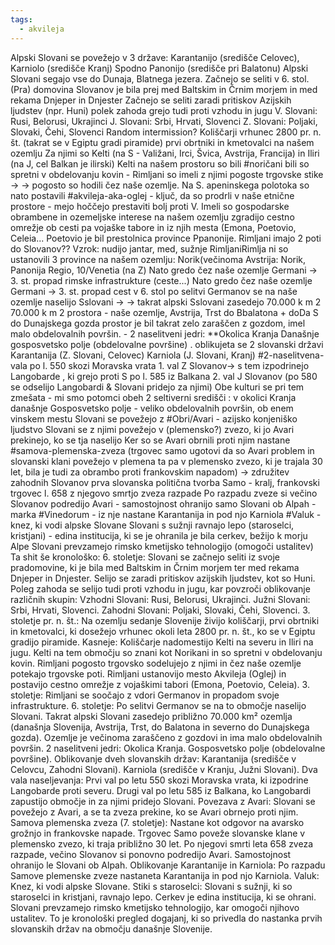 ```yaml
---
tags:
  - akvileja
---
```

Alpski Slovani se povežejo v 3 države:
Karantanijo (središče Celovec),
Karniolo (središče Kranj)
Spodno Panonijo (središče pri Balatonu) 
Alpski Slovani segajo vse do Dunaja, Blatnega jezera. Začnejo se seliti v 6. stol.
(Pra) domovina Slovanov je bila prej med Baltskim in Črnim morjem in med rekama Dnjeper in Dnjester
Začnejo se seliti zaradi pritiskov Azijskih ljudstev (npr. Huni)
polek zahoda grejo tudi proti vzhodu in jugu
V. Slovani: Rusi, Belorusi, Ukrajinci
J. Slovani: Srbi, Hrvati, Slovenci
Z. Slovani: Poljaki, Slovaki, Čehi, Slovenci Random intermission?
Koliščarji
vrhunec 2800 pr. n. št. (takrat se v Egiptu gradi piramide)
prvi obrtniki in kmetovalci na našem ozemlju
Za njimi so
Kelti (na S - Valižani, Irci, Švica, Avstrija, Francija) in
Iliri (na J, cel Balkan je ilirski)
Kelti na našem prostoru so bili #noričani bili so spretni v obdelovanju kovin - Rimljani so imeli z njimi pogoste trgovske stike → → pogosto so hodili čez naše ozemlje. Na S. apeninskega polotoka so nato postavili #akvileja-aka-oglej - ključ, da so prodrli v naše etnične prostore - mejo hoččejo prestaviti bolj proti V. Imeli so gospodarske obrambene in ozemeljske interese na našem ozemlju zgradijo cestno omrežje ob cesti pa vojaške tabore in iz njih mesta (Emona, Poetovio, Celeia... Poetovio je bil prestolnica province Ppanonije.
Rimljani imajo 2 poti do Slovanov?? Vzrok: nudijo jantar, med, sužnje
RimljaniRimlja ni so ustanovili 3 province na našem ozemlju: Norik(večinoma Avstrija: Norik, Panonija Regio, 10/Venetia (na Z)
Nato gredo čez naše ozemlje Germani → 3. st. propad rimske infrastrukture (ceste...)
Nato gredo čez naŝe ozemlje Germani → 3. st. propad cest
v 6. stol po selitvi Germanov se na naše ozemlje naselijo Sslovani → → takrat alpski Sslovani zasedejo 70.000 k m 2 70.000 k m 2 prostora - naše ozemlje, Avstrija, Trst do Bbalatona + doDa S do Dunajskega gozda
prostor je bil takrat zelo zaraščen z gozdom, imel malo obdelovalnih površin. - 2 naselitveni jedri:
**Okolica Kranja
Današnje gosposvetsko polje (obdelovalne površine)
.
oblikujeta se 2 slovanski državi
Karantanija (Z. Slovani, Celovec)
Karniola (J. Slovani, Kranj)
#2-naselitvena-vala
po l. 550 skozi Moravska vrata 1. val Z Slovanov$\rightarrow$ s tem izpodrinejo Langobarde , ki grejo proti S
po l. 585 iz Balkana 2. val J Slovanov (po 580 se odselijo Langobardi & Slovani pridejo za njimi)
Obe kulturi se pri tem zmešata - mi smo potomci obeh
2 seltiverni središči :
v okolici Kranja
današnje Gosposvetsko polje - veliko obdelovalnih površin, ob enem vinskem mestu
Slovani se povežejo z #Obri/Avari - azijsko konjeniško ljudstvo Slovani se z njimi povežejo v (plemensko?) zvezo, ki jo Avari prekinejo, ko se tja naselijo
Ker so se Avari obrnili proti njim nastane #samova-plemenska-zveza (trgovec samo ugotovi da so Avari problem in slovanski klani povežejo v plemena ta pa v plemensko zvezo, ki je trajala 30 let, bila je tudi za obrambo proti frankovskim napadom) → združitev zahodnih Slovanov
prva slovanska politična tvorba
Samo - kralj, frankovski trgovec
l. 658 z njegovo smrtjo zveza razpade
Po razpadu zveze si večino Slovanov podredijo Avari - samostojnost ohranijo samo Slovani ob Alpah - marka #Vinedorum - iz nje nastane Karantanija in pod njo Karniola
#Valuk - knez, ki vodi alpske Slovane
Slovani s sužnji ravnajo lepo (staroselci, kristjani) - edina institucija, ki se je ohranila je bila cerkev, bežijo k morju Alpe Slovani prevzamejo rimsko kmetijsko tehnologijo (omogoči ustalitev)
Ta shit še kronološko:
6. stoletje: Slovani se začnejo seliti iz svoje pradomovine, ki je bila med Baltskim in Črnim morjem ter med rekama Dnjeper in Dnjester. Selijo se zaradi pritiskov azijskih ljudstev, kot so Huni. Poleg zahoda se selijo tudi proti vzhodu in jugu, kar povzroči oblikovanje različnih skupin:
Vzhodni Slovani: Rusi, Belorusi, Ukrajinci.
Južni Slovani: Srbi, Hrvati, Slovenci.
Zahodni Slovani: Poljaki, Slovaki, Čehi, Slovenci.
3. stoletje pr. n. št.: Na ozemlju sedanje Slovenije živijo koliščarji, prvi obrtniki in kmetovalci, ki dosežejo vrhunec okoli leta 2800 pr. n. št., ko se v Egiptu gradijo piramide.
Kasneje: Koliščarje nadomestijo Kelti na severu in Iliri na jugu. Kelti na tem območju so znani kot Norikani in so spretni v obdelovanju kovin. Rimljani pogosto trgovsko sodelujejo z njimi in čez naše ozemlje potekajo trgovske poti. Rimljani ustanovijo mesto Akvileja (Oglej) in postavijo cestno omrežje z vojaškimi tabori (Emona, Poetovio, Celeia).
3. stoletje: Rimljani se soočajo z vdori Germanov in propadom svoje infrastrukture.
6. stoletje: Po selitvi Germanov se na to območje naselijo Slovani. Takrat alpski Slovani zasedejo približno 70.000 km² ozemlja (današnja Slovenija, Avstrija, Trst, do Balatona in severno do Dunajskega gozda). Ozemlje je večinoma zaraščeno z gozdovi in ima malo obdelovalnih površin.
2 naselitveni jedri:
Okolica Kranja.
Gosposvetsko polje (obdelovalne površine).
Oblikovanje dveh slovanskih držav:
Karantanija (središče v Celovcu, Zahodni Slovani).
Karniola (središče v Kranju, Južni Slovani).
Dva vala naseljevanja:
Prvi val po letu 550 skozi Moravska vrata, ki izpodrine Langobarde proti severu.
Drugi val po letu 585 iz Balkana, ko Langobardi zapustijo območje in za njimi pridejo Slovani.
Povezava z Avari: Slovani se povežejo z Avari, a se ta zveza prekine, ko se Avari obrnejo proti njim.
Samova plemenska zveza (7. stoletje): Nastane kot odgovor na avarsko grožnjo in frankovske napade. Trgovec Samo poveže slovanske klane v plemensko zvezo, ki traja približno 30 let. Po njegovi smrti leta 658 zveza razpade, večino Slovanov si ponovno podredijo Avari. Samostojnost ohranijo le Slovani ob Alpah.
Oblikovanje Karantanije in Karniola: Po razpadu Samove plemenske zveze nastaneta Karantanija in pod njo Karniola.
Valuk: Knez, ki vodi alpske Slovane.
Stiki s staroselci: Slovani s sužnji, ki so staroselci in kristjani, ravnajo lepo. Cerkev je edina institucija, ki se ohrani. Slovani prevzamejo rimsko kmetijsko tehnologijo, kar omogoči njihovo ustalitev.
To je kronološki pregled dogajanj, ki so privedla do nastanka prvih slovanskih držav na območju današnje Slovenije.